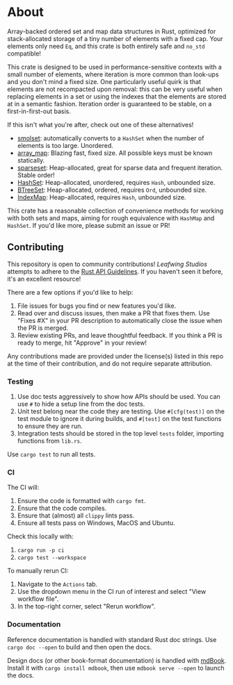 # About

Array-backed ordered set and map data structures in Rust, optimized for stack-allocated storage of a tiny number of elements with a fixed cap.
Your elements only need `Eq`, and this crate is both entirely safe and `no_std` compatible!

This crate is designed to be used in performance-sensitive contexts with a small number of elements, where iteration is more common than look-ups and you don't mind a fixed size.
One particularly useful quirk is that elements are not recompacted upon removal: this can be very useful when replacing elements in a set or using the indexes that the elements are stored at in a semantic fashion.
Iteration order is guaranteed to be stable, on a first-in-first-out basis.

If this isn't what you're after, check out one of these alternatives!

- [smolset](https://crates.io/crates/smolset): automatically converts to a `HashSet` when the number of elements is too large. Unordered.
- [array_map](https://docs.rs/array_map/latest/array_map/index.html): Blazing fast, fixed size. All possible keys must be known statically.
- [sparseset](https://github.com/bombela/sparseset): Heap-allocated, great for sparse data and frequent iteration. Stable order!
- [HashSet](https://doc.rust-lang.org/std/collections/struct.HashSet.html): Heap-allocated, unordered, requires `Hash`, unbounded size.
- [BTreeSet](https://doc.rust-lang.org/stable/std/collections/struct.BTreeSet.html): Heap-allocated, ordered, requires `Ord`, unbounded size.
- [IndexMap](https://docs.rs/indexmap/latest/indexmap/): Heap-allocated, requires `Hash`, unbounded size.

This crate has a reasonable collection of convenience methods for working with both sets and maps, aiming for rough equivalence with `HashMap` and `HashSet`.
If you'd like more, please submit an issue or PR!

## Contributing

This repository is open to community contributions!
*Leafwing Studios* attempts to adhere to the [Rust API Guidelines](https://rust-lang.github.io/api-guidelines/about.html).
If you haven't seen it before, it's an excellent resource!

There are a few options if you'd like to help:

1. File issues for bugs you find or new features you'd like.
2. Read over and discuss issues, then make a PR that fixes them. Use "Fixes #X" in your PR description to automatically close the issue when the PR is merged.
3. Review existing PRs, and leave thoughtful feedback. If you think a PR is ready to merge, hit "Approve" in your review!

Any contributions made are provided under the license(s) listed in this repo at the time of their contribution, and do not require separate attribution.

### Testing

1. Use doc tests aggressively to show how APIs should be used.
You can use `#` to hide a setup line from the doc tests.
2. Unit test belong near the code they are testing. Use `#[cfg(test)]` on the test module to ignore it during builds, and `#[test]` on the test functions to ensure they are run.
3. Integration tests should be stored in the top level `tests` folder, importing functions from `lib.rs`.

Use `cargo test` to run all tests.

### CI

The CI will:

1. Ensure the code is formatted with `cargo fmt`.
2. Ensure that the code compiles.
3. Ensure that (almost) all `clippy` lints pass.
4. Ensure all tests pass on Windows, MacOS and Ubuntu.

Check this locally with:

1. `cargo run -p ci`
2. `cargo test --workspace`

To manually rerun CI:

1. Navigate to the `Actions` tab.
2. Use the dropdown menu in the CI run of interest and select "View workflow file".
3. In the top-right corner, select "Rerun workflow".

### Documentation

Reference documentation is handled with standard Rust doc strings.
Use `cargo doc --open` to build and then open the docs.

Design docs (or other book-format documentation) is handled with [mdBook](https://rust-lang.github.io/mdBook/index.html).
Install it with `cargo install mdbook`, then use `mdbook serve --open` to launch the docs.
